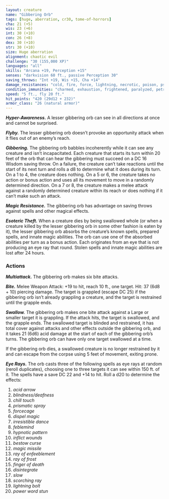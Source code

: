 ```yaml
---
layout: creature
name: "Gibbering Orb"
tags: [huge, aberration, cr30, tome-of-horrors]
cha: 21 (+5)
wis: 23 (+6)
int: 30 (+10)
con: 26 (+8)
dex: 30 (+10)
str: 30 (+10)
size: Huge aberration
alignment: chaotic evil
challenge: "30 (155,000 XP)"
languages: "all"
skills: "Arcana +19, Perception +15"
senses: "darkvision 60 ft., passive Perception 30"
saving_throws: "Int +19, Wis +15, Cha +14"
damage_resistances: "cold, fire, force, lightning, necrotic, poison, psychic, radiant, thunder; bludgeoning, piercing, and slashing from nonmagical weapons"
condition_immunities: "charmed, exhaustion, frightened, paralyzed, petrified, poisoned, prone"
speed: "5 ft., fly 20 ft."
hit_points: "420 (29d12 + 232)"
armor_class: "26 (natural armor)"
---
```


***Hyper-Awareness.*** A lesser gibbering orb can see in all directions at
once and cannot be surprised.

***Flyby.*** The lesser gibbering orb doesn’t provoke an opportunity attack
when it flies out of an enemy’s reach.

***Gibbering.*** The gibbering orb babbles incoherently while it can see any
creature and isn’t incapacitated. Each creature that starts its turn within
20 feet of the orb that can hear the gibbering must succeed on a DC 16
Wisdom saving throw. On a failure, the creature can’t take reactions until
the start of its next turn and rolls a d8 to determine what it does during
its turn. On a 1 to 4, the creature does nothing. On a 5 or 6, the creature
takes no action or bonus action and uses all its movement to move in a
randomly determined direction. On a 7 or 8, the creature makes a melee
attack against a randomly determined creature within its reach or does
nothing if it can’t make such an attack.

***Magic Resistance.*** The gibbering orb has advantage on saving throws
against spells and other magical effects.

***Esoteric Theft.*** When a creature dies by being swallowed whole (or
when a creature killed by the lesser gibbering orb in some other fashion is
eaten by it), the lesser gibbering orb absorbs the creature’s known spells,
prepared spells, and innate magic abilities. The orb can use one of the
absorbed abilities per turn as a bonus action. Each originates from an eye
that is not producing an eye ray that round. Stolen spells and innate magic
abilities are lost after 24 hours.

### Actions

***Multiattack.*** The gibbering orb makes six bite attacks.

***Bite.*** Melee Weapon Attack: +19 to hit, reach 10 ft., one target. Hit:
37 (6d8 + 10) piercing damage. The target is grappled (escape DC 25)
if the gibbering orb isn’t already grappling a creature, and the target is
restrained until the grapple ends.

***Swallow.*** The gibbering orb makes one bite attack against a Large or
smaller target it is grappling. If the attack hits, the target is swallowed,
and the grapple ends. The swallowed target is blinded and restrained, it
has total cover against attacks and other effects outside the gibbering orb,
and it takes 21 (6d6) acid damage at the start of each of the gibbering orb’s
turns. The gibbering orb can have only one target swallowed at a time.

If the gibbering orb dies, a swallowed creature is no longer restrained
by it and can escape from the corpse using 5 feet of movement, exiting
prone.

***Eye Rays.*** The orb casts three of the following spells as eye rays at
random (reroll duplicates), choosing one to three targets it can see within
150 ft. of it. The spells have a save DC 22 and +14 to hit.  Roll a d20 to determine the effects:

1. <i>acid arrow</i>
2. <i>blindness/deafness</i>
3. <i>chill touch</i>
4. <i>prismatic spray</i>
5. <i>forcecage</i>
6. <i>dispel magic</i>
7. <i>irresistible dance</i>
8. <i>feblemind</i>
9. <i>hypnotic pattern</i>
10. <i>inflict wounds</i>
11. <i>bestow curse</i>
12. <i>magic missile</i>
13. <i>ray of enfeeblement</i>
14. <i>ray of frost</i>
15. <i>finger of death</i>
16. <i>disintegrate</i>
17. <i>slow</i>
18. <i>scorching ray</i>
19. <i>lightning bolt</i>
20. <i>power word stun</i>

